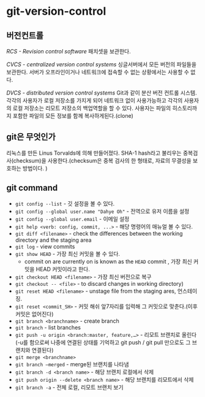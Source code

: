 # git-version-control


## 버전컨트롤

*RCS - Revision control software*
패치셋을 보관한다.

*CVCS - centralized version control systems*
싱글서버에서 모든 버전의 파일들을 보관한다. 서버가 오프라인이거나 네트워크에 접속할 수 없는 상황에서는 사용할 수 없다.

*DVCS - distributed version control systems*
Git과 같이 분산 버전 컨트롤 시스템. 각각의 사용자가 로컬 저장소를 가지게 되어 네트워크 없이 사용가능하고 각각의 사용자의 로컬 저장소는 리모트 저장소의 백업역할을 할 수 있다.
사용자는 파일의 히스토리까지 포함한 파일의 모든 정보를 함께 복사하게된다.(clone)



## git은 무엇인가
리눅스를 만든 Linus Torvalds에 의해 만들어졌다.
SHA-1 hash라고 불리우는 중복검사(checksum)을 사용한다.(checksum은 중복 검사의 한 형태로, 자료의 무결성을 보호하는 방법이다. )


## git command
* `git config --list` - 깃 설정을 볼 수 있다.
* `git config --global user.name "Dahye Oh"` - 전역으로 유저 이름을 설정
* `git config --global user.email` - 이메일 설정
* `git help <verb: config, commit, ...>` - 해당 명령어의 매뉴얼 볼 수 있다.
* `git diff <filename>` - check the differences between the working directory and the staging area
* `git log` - view commits
* `git show HEAD` - 가장 최신 커밋을 볼 수 있다.
	* commit on are currently on is known as the `HEAD` commit , 가장 최신 커밋을 HEAD 커밋이라고 한다.
* `git checkout HEAD <filename>` - 가장 최신 버전으로 복구
* `git checkout -- <file>` - to discard changes in working directory)
* `git reset HEAD <filename>` - unstage file from the staging ares,  언스테이징.
* `git reset <commit_SH>` - 커밋 해쉬 앞7자리를 입력해 그 커밋으로 맞춘다.(이후 커밋은 없어진다)
* `git branch <branchname>` - create branch
* `git branch` - list branches
* `git push -u origin <branch:master, feature,…>` - 리모트 브랜치로 올린다 (-u를 함으로써 나중에 연결된 상태를 기억하고 git push / git pull 만으로도 그 브랜치와 연결된다)
* `git merge <branchname>`
* `git branch —merged` - merge된 브랜치를 나타냄
* `git branch -d <branch name>` - 해당 브랜치 로컬에서 삭제
* `git push origin --delete <branch name>` - 해당 브랜치를 리모트에서 삭제
* `git branch -a` - 전체 로컬, 리모트 브랜치 보기
